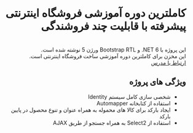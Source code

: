 ﻿<div dir="rtl">
	<h1>کاملترین دوره آموزشی فروشگاه اینترنتی پیشرفته با قابلیت چند فروشندگی</h1>
	<br>
	این پروژه با NET 6. و Bootstrap RTL ورژن 5 نوشته شده است.
	<br>
	این مخزن برای کاملترین دوره آموزشی ساخت فروشگاه اینترنتی است.
	<br>
	<a href="https://instagram.com/payam_shariatii">ارتباط با مدرس</a>
	<h2>ویژگی های پروژه</h2>
	<ul>
		<li>شخصی سازی کامل سیستم Identity</li>
        <li>استفاده از کتابخانه Automapper</li>
		<li>ایجاد بارکد برای کالا های محموله به همراه عنوان و تنوع محصول در پایین بارکد</li>
		<li>استفاده از Select2 به همراه جستجو از طریق AJAX</li>
	</ul>
</div>
